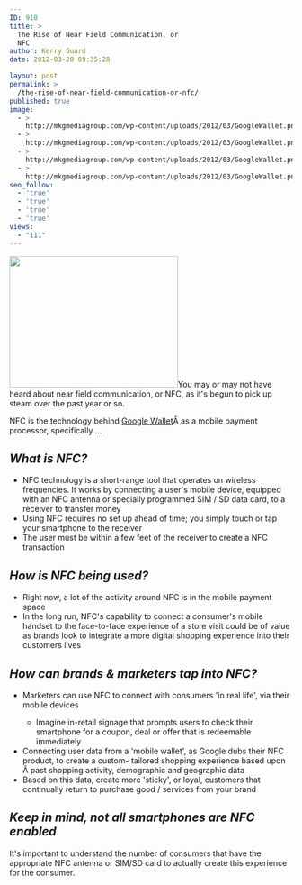 ```yaml
---
ID: 910
title: >
  The Rise of Near Field Communication, or
  NFC
author: Kerry Guard
date: 2012-03-20 09:35:28

layout: post
permalink: >
  /the-rise-of-near-field-communication-or-nfc/
published: true
image:
  - >
    http://mkgmediagroup.com/wp-content/uploads/2012/03/GoogleWallet.png
  - >
    http://mkgmediagroup.com/wp-content/uploads/2012/03/GoogleWallet.png
  - >
    http://mkgmediagroup.com/wp-content/uploads/2012/03/GoogleWallet.png
  - >
    http://mkgmediagroup.com/wp-content/uploads/2012/03/GoogleWallet.png
seo_follow:
  - 'true'
  - 'true'
  - 'true'
  - 'true'
views:
  - "111"
---
```

<img class="size-medium wp-image-933 alignleft" title="NFC_visa" src="http://mkgmediagroup.com/wp-content/uploads/2012/03/NFC_visa-300x233.jpg" alt="" width="300" height="233" />You may or may not have heard about near field communication, or NFC, as it's begun to pick up steam over the past year or so.

NFC is the technology behind <a href="http://www.google.com/wallet/" target="_blank">Google Wallet</a>Â as a mobile payment processor, specifically ...
<h2><em>What is NFC?</em></h2>
<ul>
	<li>NFC technology is a short-range tool that operates on wireless frequencies. It works by connecting a user's mobile device, equipped with an NFC antenna or specially programmed SIM / SD data card, to a receiver to transfer money</li>
	<li>Using NFC requires no set up ahead of time; you simply touch or tap your smartphone to the receiver</li>
	<li>The user must be within a few feet of the receiver to create a NFC transaction</li>
</ul>
<h2><em>How is NFC being used?</em></h2>
<ul>
	<li>Right now, a lot of the activity around NFC is in the mobile payment space</li>
	<li>In the long run, NFC's capability to connect a consumer's mobile handset to the face-to-face experience of a store visit could be of value as brands look to integrate a more digital shopping experience into their customers lives</li>
</ul>
<h2><em>How can brands &amp; marketers tap into NFC?</em></h2>
<ul>
	<li>Marketers can use NFC to connect with consumers 'in real life', via their mobile devices</li>
<ul>
	<li>Imagine in-retail signage that prompts users to check their smartphone for a coupon, deal or offer that is redeemable immediately</li>
</ul>
	<li>Connecting user data from a 'mobile wallet', as Google dubs their NFC product, to create a custom- tailored shopping experience based upon Â past shopping activity, demographic and geographic data</li>
	<li>Based on this data, create more 'sticky', or loyal, customers that continually return to purchase good / services from your brand</li>
</ul>
<h2><em>Keep in mind, not all smartphones are NFC enabled</em></h2>
It's important to understand the number of consumers that have the appropriate NFC antenna or SIM/SD card to actually create this experience for the consumer.